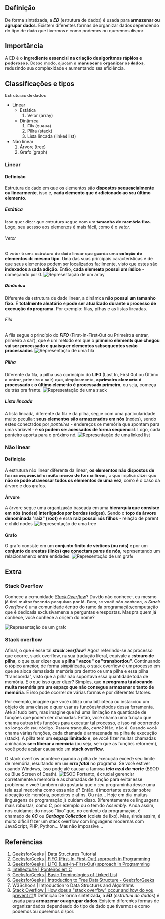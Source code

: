 ## Definição
De forma sintetizada, a ***ED*** (estrutura de dados) é usada para **armazenar ou agrupar dados**. Existem diferentes formas de organizar dados dependendo do tipo de dado que tivermos e como podemos ou queremos dispor.

## Importância
A ED é o **ingrediente essencial na criação de algoritmos rápidos e poderosos**. Desse modo, ajudam a **manusear e organizar os dados**, reduzindo sua complexidade e aumentando sua eficiência.

## Classificações e tipos
Estruturas de dados
- Linear
    - Estática
        1. Vetor (array)
    - Dinâmica
        1. Fila (queue)
        2. Pilha (stack)
        3. Lista lincada (linked list)
- Não linear
    1. Árvore (tree)
    2. Grafo (graph)

### Linear
#### Definição
Estrutura de dado em que os elementos são **dispostos sequencialmente ou linearmente**, isso é, **cada elemento que é adicionado ao seu último elemento**.
##### Estática
Isso quer dizer que estrutura segue com um **tamanho de memória fixo**. Logo, seu acesso aos elementos é mais fácil, como é o *vetor*.
###### Vetor
O vetor é uma estrutura de dado linear que guarda uma **coleção de elementos do mesmo tipo**. Uma das suas principais características é de que seus elementos podem ser localizados facilmente, visto que estes são **indexados a cada adição**. Então, **cada elemento possui um índice** - começando por 0.
![Representação de um array](https://raw.githubusercontent.com/eded001/articles/refs/heads/main/estrutura-de-dados/imgs/array.png)

##### Dinâmica
Diferente da estrutura de dado linear, a dinâmica **não possui um tamanho fixo**. É **totalmente aleatório** e **pode ser atualizado durante o processo de execução do programa**. Por exemplo: filas, pilhas e as listas lincadas.

###### Fila
A fila segue o princípio do ***FIFO*** (First-In-First-Out ou Primeiro a entrar, primeiro a sair), que é um método em que o **primeiro elemento que chegou vai ser processado e quaisquer elementos subsequentes serão processados**.
![Representação de uma fila](https://raw.githubusercontent.com/eded001/articles/refs/heads/main/estrutura-de-dados/imgs/queue.png)

##### Pilha
Diferente da fila, a pilha usa o princípio do **LIFO** (Last In, First Out ou Último a entrar, primeiro a sair) que, simplesmente, **o primeiro elemento é processado e o último elemento é processado primeiro**, ou seja, começa de trás pra frente.
![Representação de uma stack](https://raw.githubusercontent.com/eded001/articles/refs/heads/main/estrutura-de-dados/imgs/stack.png)

##### Lista lincada
A lista lincada, diferente da fila e da pilha, segue com uma particularidade muito peculiar: **seus elementos são armazenados em nós** (nodes), sendo estes conectados por *ponteiros* - endereços de memória que apontam para uma variável - e **só podem ser acessados de forma sequencial**. Logo, cada ponteiro aponta para o próximo nó.
![Representação de uma linked list](https://raw.githubusercontent.com/eded001/articles/refs/heads/main/estrutura-de-dados/imgs/linked-list.png)

### Não linear
#### Definição
A estrutura não linear diferente da linear, **os elementos não dispostos de forma sequencial e muito menos de forma linear**, o que implica dizer que **não se pode atravessar todos os elementos de uma vez**, como é o caso da árvore e dos grafos.
#### Árvore
A árvore segue uma organização baseada em uma **hierarquia que consiste em nós (nodes) interligados por bordas (edges)**. Sendo o **topo da árvore denominada "raiz" (root)** e essa **raiz possui nós filhos** - relação de parent e child nodes.
![Representação de uma tree](https://raw.githubusercontent.com/eded001/articles/refs/heads/main/estrutura-de-dados/imgs/tree.png)

#### Grafo
O grafo consiste em um **conjunto finito de vértices (ou nós)** e por um **conjunto de arestas (links) que conectam pares de nós**, representando um relacionamento entre entidades.
![Representação de um grafo](https://raw.githubusercontent.com/eded001/articles/refs/heads/main/estrutura-de-dados/imgs/graph.png)


## Extra
### Stack Overflow
Conhece a comunidade *[Stack Overflow](https://stackoverflow.com/)*? Duvido não conhecer, eu mesmo já tirei muitas fazendo pesquisas por lá. Bem, se você não conhece, o *Stack Overflow* é uma comunidade dentro do ramo da programação/computação que é dedicada exclusivamente a perguntas e respostas. Mas pra quem já conhece, você conhece a origem do nome?

![Representação de um grafo](https://raw.githubusercontent.com/eded001/articles/refs/heads/main/estrutura-de-dados/imgs/stack-overflow-logo.png)

### Stack overflow
Afinal, o que é esse tal ***stack overflow***? Agora referindo-se ao processo que ocorre, stack overflow, na sua tradução literal, equivale a **estouro de pilha**, o que quer dizer que a **pilha "vazou" ou "transbordou"**.
Continuando o tópico anterior, de forma simplificada, o stack overflow é um processo em que se aloca demasiada memória pra dentro de uma pilha e essa pilha "transborda", visto que a pilha não suportava essa quantidade toda de memória. E o que isso quer dizer? Simples, que **o programa tá alocando muita memória pra um espaço que não consegue armazenar o tanto de memória**. E isso pode ocorrer de várias formas e por diferentes fatores.

Por exemplo, imagine que você utiliza uma biblioteca ou instanciou um objeto de uma classe e quer usar as funções/métodos dessa ferramenta. Até aí tudo bem, mas imagine que há uma limitação na quantidade de funções que podem ser chamadas. Então, você chama uma função que chama outras três funções para executar tal processo, e isso vai ocorrendo ao longo do seu código. Parece tranquilo, certo? Não, não é. Quando você chama várias funções, cada chamada é armazenada na pilha de execução (stack). A pilha tem um **espaço limitado** e, se você fizer muitas chamadas aninhadas **sem liberar a memória** (ou seja, sem que as funções retornem), você pode acabar causando um **stack overflow**.

O stack overflow acontece quando a pilha de execução excede seu limite de memória, resultando em um ***erro fatal*** no programa. Se você estiver usando Windows, isso pode até causar a famosa ***tela azul da morte*** (BSOD ou Blue Screen of Death).
![BSOD](https://raw.githubusercontent.com/eded001/articles/refs/heads/main/estrutura-de-dados/imgs/bsod.jpg)
Portanto, é crucial gerenciar corretamente a memória e as chamadas de função para evitar esse problema e você também não gostaria que o seu programinha desse uma tela azul medonha como essa não é? Então, é importante estudar sobre alocação de memória, ponteiros e afins. Ou não... Hoje em dia, muitas linguagens de programação já cuidam disso. Diferentemente de linguagens mais robustas, como *C*, por exemplo ou o temido *Assembly*. Ainda assim, nós cuidamos do nosso "lixo" que, no contexto da programação, é chamado de ***GC*** ou ***Garbage Collection*** (coleta de lixo). Mas, ainda assim, é muito difícil fazer um stack overflow com linguagens modernas com JavaScript, PHP, Python... Mas não impossível...

## Referências
1. [GeeksforGeeks | Data Structures Tutorial](https://www.geeksforgeeks.org/data-structures/)
2. [GeeksforGeeks | FIFO (First-In-First-Out) approach in Programming](https://www.geeksforgeeks.org/data-structures/)
3. [GeeksforGeeks | LIFO (Last-In-First-Out) approach in Programming](https://www.geeksforgeeks.org/data-structures/)
4. [Intellectuale | Ponteiros em C](https://linguagemc.com.br/ponteiros-em-c/)
5. [GeeksforGeeks | Basic Terminologies of Linked List](https://www.geeksforgeeks.org/what-is-linked-list/)
6. [GeeksforGeeks | Introduction to Tree Data Structure - GeeksforGeeks](https://www.geeksforgeeks.org/what-is-linked-list/)
7. [W3Schools | Introduction  to Data Structures and Algorithms](https://www.w3schools.com/dsa/dsa_intro.php)
 8. [Stack Overflow | How does a "stack overflow" occur and how do you prevent it?](https://stackoverflow.com/questions/26158/how-does-a-stack-overflow-occur-and-how-do-you-prevent-it)# Definição
De forma sintetizada, a ***ED*** (*estrutura de dados*) é usada para **armazenar ou agrupar dados**. Existem diferentes formas de organizar dados dependendo do tipo de dado que tivermos e como podemos ou queremos dispor.
